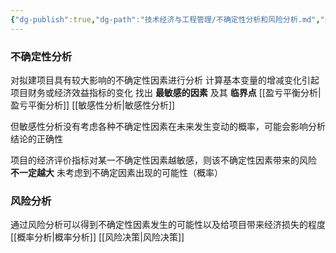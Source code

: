 ```yaml
---
{"dg-publish":true,"dg-path":"技术经济与工程管理/不确定性分析和风险分析.md","permalink":"/技术经济与工程管理/不确定性分析和风险分析/","dgPassFrontmatter":true,"noteIcon":"","created":"2024-04-16T13:01:27.301+08:00","updated":"2024-04-25T23:23:09.118+08:00"}
---
```


### 不确定性分析
对拟建项目具有较大影响的不确定性因素进行分析
计算基本变量的增减变化引起项目财务或经济效益指标的变化
找出 **最敏感的因素** 及其 **临界点**
[[盈亏平衡分析\|盈亏平衡分析]]
[[敏感性分析\|敏感性分析]]

但敏感性分析没有考虑各种不确定性因素在未来发生变动的概率，可能会影响分析结论的正确性


项目的经济评价指标对某一不确定性因素越敏感，则该不确定性因素带来的风险 **不一定越大**
未考虑到不确定因素出现的可能性（概率）

### 风险分析
通过风险分析可以得到不确定性因素发生的可能性以及给项目带来经济损失的程度
[[概率分析\|概率分析]]
[[风险决策\|风险决策]]

